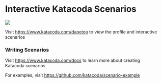 # Interactive Katacoda Scenarios

[![](http://shields.katacoda.com/katacoda/dapetoo/count.svg)](https://www.katacoda.com/dapetoo "Get your profile on Katacoda.com")

Visit https://www.katacoda.com/dapetoo to view the profile and interactive scenarios

### Writing Scenarios
Visit https://www.katacoda.com/docs to learn more about creating Katacoda scenarios

For examples, visit https://github.com/katacoda/scenario-example
